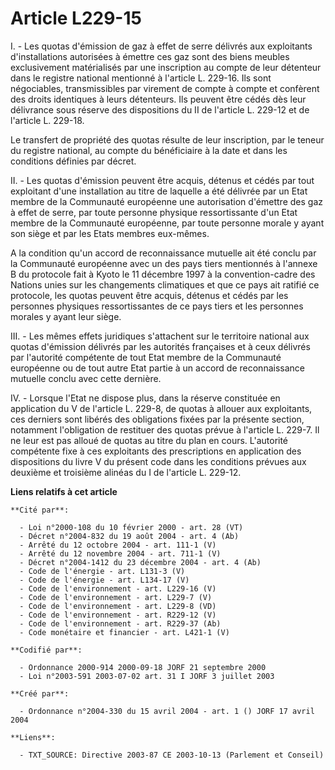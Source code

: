 # Article L229-15

I. - Les quotas d'émission de gaz à effet de serre délivrés aux exploitants d'installations autorisées à émettre ces gaz sont
des biens meubles exclusivement matérialisés par une inscription au compte de leur détenteur dans le registre national
mentionné à l'article L. 229-16. Ils sont négociables, transmissibles par virement de compte à compte et confèrent des droits
identiques à leurs détenteurs. Ils peuvent être cédés dès leur délivrance sous réserve des dispositions du II de l'article L.
229-12 et de l'article L. 229-18.

Le transfert de propriété des quotas résulte de leur inscription, par le teneur du registre national, au compte du
bénéficiaire à la date et dans les conditions définies par décret.

II. - Les quotas d'émission peuvent être acquis, détenus et cédés par tout exploitant d'une installation au titre de laquelle
a été délivrée par un Etat membre de la Communauté européenne une autorisation d'émettre des gaz à effet de serre, par toute
personne physique ressortissante d'un Etat membre de la Communauté européenne, par toute personne morale y ayant son siège et
par les Etats membres eux-mêmes.

A la condition qu'un accord de reconnaissance mutuelle ait été conclu par la Communauté européenne avec un des pays tiers
mentionnés à l'annexe B du protocole fait à Kyoto le 11 décembre 1997 à la convention-cadre des Nations unies sur les
changements climatiques et que ce pays ait ratifié ce protocole, les quotas peuvent être acquis, détenus et cédés par les
personnes physiques ressortissantes de ce pays tiers et les personnes morales y ayant leur siège.

III. - Les mêmes effets juridiques s'attachent sur le territoire national aux quotas d'émission délivrés par les autorités
françaises et à ceux délivrés par l'autorité compétente de tout Etat membre de la Communauté européenne ou de tout autre Etat
partie à un accord de reconnaissance mutuelle conclu avec cette dernière.

IV. - Lorsque l'Etat ne dispose plus, dans la réserve constituée en application du V de l'article L. 229-8, de quotas à
allouer aux exploitants, ces derniers sont libérés des obligations fixées par la présente section, notamment l'obligation de
restituer des quotas prévue à l'article L. 229-7. Il ne leur est pas alloué de quotas au titre du plan en cours. L'autorité
compétente fixe à ces exploitants des prescriptions en application des dispositions du livre V du présent code dans les
conditions prévues aux deuxième et troisième alinéas du I de l'article L. 229-12.

**Liens relatifs à cet article**

	**Cité par**:

	  - Loi n°2000-108 du 10 février 2000 - art. 28 (VT)
	  - Décret n°2004-832 du 19 août 2004 - art. 4 (Ab)
	  - Arrêté du 12 octobre 2004 - art. 111-1 (V)
	  - Arrêté du 12 novembre 2004 - art. 711-1 (V)
	  - Décret n°2004-1412 du 23 décembre 2004 - art. 4 (Ab)
	  - Code de l'énergie - art. L131-3 (V)
	  - Code de l'énergie - art. L134-17 (V)
	  - Code de l'environnement - art. L229-16 (V)
	  - Code de l'environnement - art. L229-7 (V)
	  - Code de l'environnement - art. L229-8 (VD)
	  - Code de l'environnement - art. R229-12 (V)
	  - Code de l'environnement - art. R229-37 (Ab)
	  - Code monétaire et financier - art. L421-1 (V)

	**Codifié par**:

	  - Ordonnance 2000-914 2000-09-18 JORF 21 septembre 2000
	  - Loi n°2003-591 2003-07-02 art. 31 I JORF 3 juillet 2003

	**Créé par**:

	  - Ordonnance n°2004-330 du 15 avril 2004 - art. 1 () JORF 17 avril 2004

	**Liens**:

	  - TXT_SOURCE: Directive 2003-87 CE 2003-10-13 (Parlement et Conseil)
